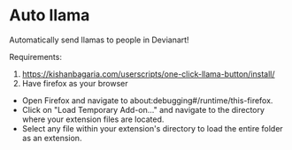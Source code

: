 # Auto llama

Automatically send llamas to people in Devianart!

Requirements:

1. https://kishanbagaria.com/userscripts/one-click-llama-button/install/
2. Have firefox as your browser

- Open Firefox and navigate to about:debugging#/runtime/this-firefox.
- Click on "Load Temporary Add-on..." and navigate to the directory where your extension files are located.
- Select any file within your extension's directory to load the entire folder as an extension.
